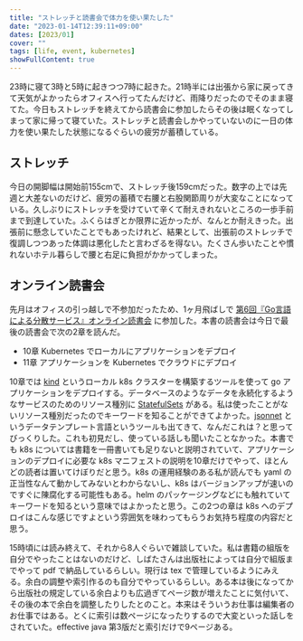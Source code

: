 ```yaml
---
title: "ストレッチと読書会で体力を使い果たした"
date: "2023-01-14T12:39:11+09:00"
dates: [2023/01]
cover: ""
tags: [life, event, kubernetes]
showFullContent: true
---
```


23時に寝て3時と5時に起きつつ7時に起きた。21時半には出張から家に戻ってきて天気がよかったらオフィスへ行ってたんだけど、雨降りだったのでそのまま寝てた。今日もストレッチを終えてから読書会に参加したらその後は眠くなってしまって家に帰って寝ていた。ストレッチと読書会しかやっていないのに一日の体力を使い果たした状態になるぐらいの疲労が蓄積している。

## ストレッチ

今日の開脚幅は開始前155cmで、ストレッチ後159cmだった。数字の上では先週と大差ないのだけど、疲労の蓄積で右腰と右股関節周りが大変なことになっている。久しぶりにストレッチを受けていて辛くて耐えきれないところの一歩手前まで到達していた。ふくらはぎとか限界に近かったが、なんとか耐えきった。出張前に懸念していたことでもあったけれど、結果として、出張前のストレッチで復調しつつあった体調は悪化したと言わざるを得ない。たくさん歩いたことや慣れないホテル暮らしで腰と右足に負担がかかってしまった。

## オンライン読書会

先月はオフィスの引っ越しで不参加だったため、1ヶ月飛ばしで [第6回『Go言語による分散サービス』オンライン読書会](https://technical-book-reading-2.connpass.com/event/268668/) に参加した。本書の読書会は今日で最後の読書会で次の2章を読んだ。

* 10章 Kubernetes でローカルにアプリケーションをデプロイ
* 11章 アプリケーションを Kubernetes でクラウドにデプロイ

10章では [kind](https://kind.sigs.k8s.io/) というローカル k8s クラスターを構築するツールを使って go アプリケーションをデプロイする。データベースのようなデータを永続化するようなサービスのためのリソース種別に [StatefulSets](https://kubernetes.io/docs/concepts/workloads/controllers/statefulset/) がある。私は使ったことがないリソース種別だったのでキーワードを知ることができてよかった。[jsonnet](https://jsonnet.org/) というデータテンプレート言語というツールも出てきて、なんだこれは？と思ってびっくりした。これも初見だし、使っている話しも聞いたことなかった。本書でも k8s については書籍を一冊書いても足りないと説明されていて、アプリケーションのデプロイに必要な k8s マニフェストの説明を10章だけでやって、ほとんどの読者は置いてけぼりだと思う。k8s の運用経験のある私が読んでも yaml の正当性なんて動かしてみないとわからないし、k8s はバージョンアップが速いのですぐに陳腐化する可能性もある。helm のパッケージングなどにも触れていてキーワードを知るという意味ではよかったと思う。この2つの章は k8s へのデプロイはこんな感じですよという雰囲気を味わってもらうお気持ち程度の内容だと思う。

15時頃には読み終えて、それから8人ぐらいで雑談していた。私は書籍の組版を自分でやったことはないのだけど、しばたさんは出版社によっては自分で組版までやって pdf で納品しているらしい。現行は tex で管理しているようにみえる。余白の調整や索引作るのも自分でやっているらしい。ある本は後になってから出版社の規定している余白よりも広過ぎてページ数が増えたことに気付いて、その後の本で余白を調整したりしたとのこと。本来はそういうお仕事は編集者のお仕事ではある。とくに索引は数ページになったりするので大変といった話しをされていた。effective java 第3版だと索引だけで9ページある。
